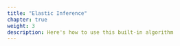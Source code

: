```yaml
---
title: "Elastic Inference"
chapter: true
weight: 3
description: Here's how to use this built-in algorithm
---
```



